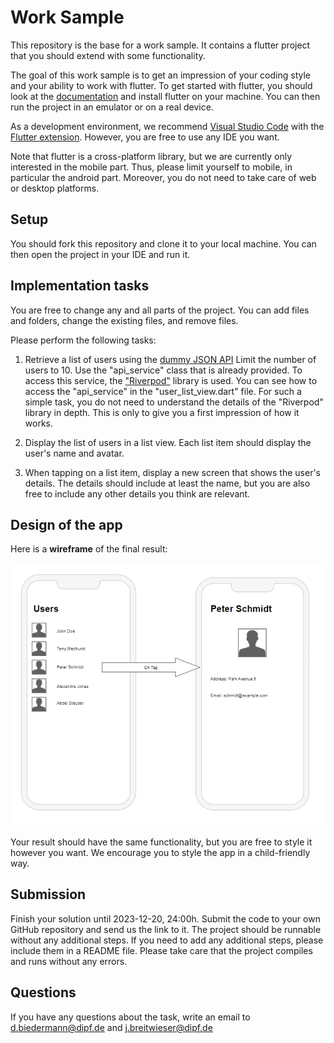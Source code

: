 # Work Sample

This repository is the base for a work sample. It contains a flutter project that you should extend with some functionality.

The goal of this work sample is to get an impression of your coding style and your ability to work with flutter.
To get started with flutter, you should look at the [documentation](https://docs.flutter.dev/get-started/install) and install flutter on your machine. You can then run the project in an emulator or on a real device.

As a development environment, we recommend [Visual Studio Code](https://code.visualstudio.com/) with the [Flutter extension](https://marketplace.visualstudio.com/items?itemName=Dart-Code.flutter). However, you are free to use any IDE you want.

Note that flutter is a cross-platform library, but we are currently only interested in the mobile part. Thus, please limit yourself to mobile, in particular the android part. Moreover, you do not need to take care of web or desktop platforms.

## Setup

You should fork this repository and clone it to your local machine. You can then open the project in your IDE and run it.

## Implementation tasks
You are free to change any and all parts of the project. You can add files and folders, change the existing files, and remove files. 

Please perform the following tasks:

1. Retrieve a list of users using the [dummy JSON API](https://dummyjson.com/docs/users)     Limit the number of users to 10. Use the "api_service" class that is already provided. To access this service, the ["Riverpod"](https://riverpod.dev/docs/introduction/why_riverpod) library is used. You can see how to access the "api_service" in the "user_list_view.dart" file. For such a simple task, you do not need to understand the details of the "Riverpod" library in depth. This is only to give you a first impression of how it works. 

2. Display the list of users in a list view. Each list item should display the user's name and avatar.

3. When tapping on a list item, display a new screen that shows the user's details. The details should include at least the name, but you are also free to include any other details you think are relevant.




## Design of the app
Here is a **wireframe** of the final result:

![Mockup of the final result](mockup.png)

Your result should have the same functionality, but you are free to style it however you want.
We encourage you to style the app in a child-friendly way. 

## Submission

Finish your solution until 2023-12-20, 24:00h.
Submit the code to your own GitHub repository and send us the link to it. 
The project should be runnable without any additional steps. If you need to add any additional steps, please include them in a README file. 
Please take care that the project compiles and runs without any errors.

## Questions

If you have any questions about the task, write an email to [d.biedermann@dipf.de](mailto:d.biedermann@dipf.de) and [j.breitwieser@dipf.de](mailto:j.breitwieser@dipf.de)